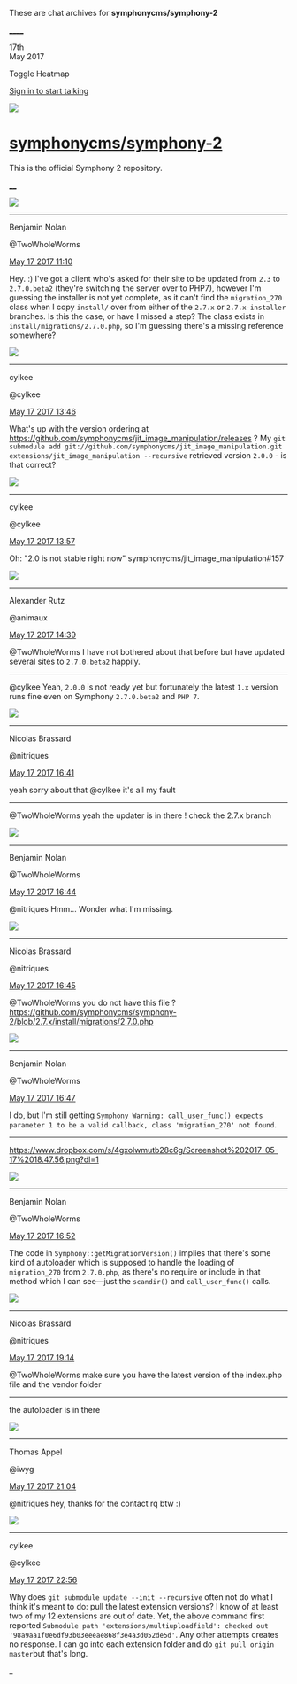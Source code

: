 These are chat archives for **symphonycms/symphony-2**

[__](/symphonycms/symphony-2/archives/2017/05/18)[__](/symphonycms/symphony-2/archives/2017/05/16)

17th  
May 2017

Toggle Heatmap

[Sign in to start talking](/login?action=login&button=archive-login)

![](https://avatars-02.gitter.im/group/iv/3/57542c45c43b8c601977197e?s=48)

#  [symphonycms/symphony-2](/symphonycms/symphony-2)

This is the official Symphony 2 repository.

[ __](/orgs/symphonycms/rooms "More symphonycms rooms")

![](https://avatars2.githubusercontent.com/u/642271?v=3&s=30)

____

Benjamin Nolan

@TwoWholeWorms

[May 17 2017
11:10](https://gitter.im/symphonycms/symphony-2?at=591c2fabc4d73f445ab690b9)

Hey. :) I've got a client who's asked for their site to be updated from `2.3`
to `2.7.0.beta2` (they're switching the server over to PHP7), however I'm
guessing the installer is not yet complete, as it can't find the
`migration_270` class when I copy `install/` over from either of the `2.7.x`
or `2.7.x-installer` branches. Is this the case, or have I missed a step? The
class exists in `install/migrations/2.7.0.php`, so I'm guessing there's a
missing reference somewhere?

![](https://avatars0.githubusercontent.com/u/11518707?v=4&s=30)

____

cylkee

@cylkee

[May 17 2017
13:46](https://gitter.im/symphonycms/symphony-2?at=591c542300efc2bb3e784802)

What's up with the version ordering at
<https://github.com/symphonycms/jit_image_manipulation/releases> ? My `git
submodule add git://github.com/symphonycms/jit_image_manipulation.git
extensions/jit_image_manipulation --recursive` retrieved version `2.0.0` \- is
that correct?

![](https://avatars0.githubusercontent.com/u/11518707?v=4&s=30)

____

cylkee

@cylkee

[May 17 2017
13:57](https://gitter.im/symphonycms/symphony-2?at=591c56cd9f4f4ab05bd30bfa)

Oh: "2.0 is not stable right now" symphonycms/jit_image_manipulation#157

![](https://avatars2.githubusercontent.com/u/446874?v=4&s=30)

____

Alexander Rutz

@animaux

[May 17 2017
14:39](https://gitter.im/symphonycms/symphony-2?at=591c60b433e9ee771cb7b510)

@TwoWholeWorms I have not bothered about that before but have updated several
sites to `2.7.0.beta2` happily.

____

@cylkee Yeah, `2.0.0` is not ready yet but fortunately the latest `1.x`
version runs fine even on Symphony `2.7.0.beta2` and `PHP 7`.

![](https://avatars1.githubusercontent.com/u/771169?v=4&s=30)

____

Nicolas Brassard

@nitriques

[May 17 2017
16:41](https://gitter.im/symphonycms/symphony-2?at=591c7d3e00efc2bb3e791b20)

yeah sorry about that @cylkee it's all my fault

____

@TwoWholeWorms yeah the updater is in there ! check the 2.7.x branch

![](https://avatars2.githubusercontent.com/u/642271?v=3&s=30)

____

Benjamin Nolan

@TwoWholeWorms

[May 17 2017
16:44](https://gitter.im/symphonycms/symphony-2?at=591c7df833e9ee771cb852b7)

@nitriques Hmm… Wonder what I'm missing.

![](https://avatars1.githubusercontent.com/u/771169?v=4&s=30)

____

Nicolas Brassard

@nitriques

[May 17 2017
16:45](https://gitter.im/symphonycms/symphony-2?at=591c7e310a783b6c0aaa7735)

@TwoWholeWorms you do not have this file ?
<https://github.com/symphonycms/symphony-2/blob/2.7.x/install/migrations/2.7.0.php>

![](https://avatars2.githubusercontent.com/u/642271?v=3&s=30)

____

Benjamin Nolan

@TwoWholeWorms

[May 17 2017
16:47](https://gitter.im/symphonycms/symphony-2?at=591c7e9800efc2bb3e792103)

I do, but I'm still getting `Symphony Warning: call_user_func() expects
parameter 1 to be a valid callback, class 'migration_270' not found`.

____

<https://www.dropbox.com/s/4gxolwmutb28c6g/Screenshot%202017-05-17%2018.47.56.png?dl=1>

![](https://avatars2.githubusercontent.com/u/642271?v=3&s=30)

____

Benjamin Nolan

@TwoWholeWorms

[May 17 2017
16:52](https://gitter.im/symphonycms/symphony-2?at=591c7fc6631b8e4e61e699e0)

The code in `Symphony::getMigrationVersion()` implies that there's some kind
of autoloader which is supposed to handle the loading of `migration_270` from
`2.7.0.php`, as there's no require or include in that method which I can
see—just the `scandir()` and `call_user_func()` calls.

![](https://avatars1.githubusercontent.com/u/771169?v=4&s=30)

____

Nicolas Brassard

@nitriques

[May 17 2017
19:14](https://gitter.im/symphonycms/symphony-2?at=591ca10700efc2bb3e79c6a2)

@TwoWholeWorms make sure you have the latest version of the index.php file and
the vendor folder

____

the autoloader is in there

![](https://avatars0.githubusercontent.com/u/718537?v=4&s=30)

____

Thomas Appel

@iwyg

[May 17 2017
21:04](https://gitter.im/symphonycms/symphony-2?at=591cbafa8a05641b1191f317)

@nitriques hey, thanks for the contact rq btw :)

![](https://avatars0.githubusercontent.com/u/11518707?v=4&s=30)

____

cylkee

@cylkee

[May 17 2017
22:56](https://gitter.im/symphonycms/symphony-2?at=591cd517f3001cd342312cb9)

Why does `git submodule update --init --recursive` often not do what I think
it's meant to do: pull the latest extension versions? I know of at least two
of my 12 extensions are out of date. Yet, the above command first reported
`Submodule path 'extensions/multiuploadfield': checked out
'98a9aa1f0e6df93b03eeeae868f3e4a3d052de5d'`. Any other attempts creates no
response. I can go into each extension folder and do `git pull origin
master`but that's long.

_

